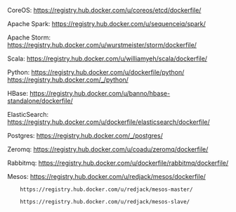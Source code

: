 CoreOS: https://registry.hub.docker.com/u/coreos/etcd/dockerfile/

Apache Spark: https://registry.hub.docker.com/u/sequenceiq/spark/

Apache Storm: https://registry.hub.docker.com/u/wurstmeister/storm/dockerfile/

Scala: https://registry.hub.docker.com/u/williamyeh/scala/dockerfile/

Python: https://registry.hub.docker.com/u/dockerfile/python/
        https://registry.hub.docker.com/_/python/

HBase: https://registry.hub.docker.com/u/banno/hbase-standalone/dockerfile/

ElasticSearch: https://registry.hub.docker.com/u/dockerfile/elasticsearch/dockerfile/

Postgres: https://registry.hub.docker.com/_/postgres/

Zeromq: https://registry.hub.docker.com/u/coadu/zeromq/dockerfile/

Rabbitmq: https://registry.hub.docker.com/u/dockerfile/rabbitmq/dockerfile/

Mesos: https://registry.hub.docker.com/u/redjack/mesos/dockerfile/

        https://registry.hub.docker.com/u/redjack/mesos-master/
        
        https://registry.hub.docker.com/u/redjack/mesos-slave/
